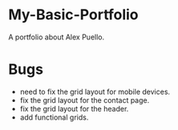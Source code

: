 # My-Basic-Portfolio
A portfolio about Alex Puello.

# Bugs
- need to fix the grid layout for mobile devices.
- fix the grid layout for the contact page.
- fix the grid layout for the header.
- add functional grids.
